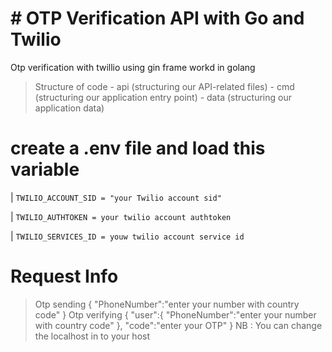 
# # OTP Verification API with Go and Twilio 

Otp verification with twillio using gin frame workd in golang

> Structure of code
    - api (structuring our API-related files)
    - cmd (structuring our application entry point)
    - data (structuring our application data)

 # create a .env file and load this variable 

   | ` TWILIO_ACCOUNT_SID = "your Twilio account sid" `

   | ` TWILIO_AUTHTOKEN = your twilio account authtoken `

   | ` TWILIO_SERVICES_ID = youw twilio account service id `


# Request Info
> Otp sending
     {
          "PhoneNumber":"enter your number with country code"
      }
> Otp verifying
     {
          "user":{
              "PhoneNumber":"enter your number with country code"
          },
            "code":"enter your OTP"
          } 
> NB : You can change the localhost in to your host
